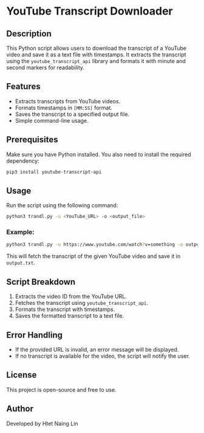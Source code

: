 # YouTube Transcript Downloader

## Description

This Python script allows users to download the transcript of a YouTube video and save it as a text file with timestamps. It extracts the transcript using the `youtube_transcript_api` library and formats it with minute and second markers for readability.

## Features

- Extracts transcripts from YouTube videos.
- Formats timestamps in `[MM:SS]` format.
- Saves the transcript to a specified output file.
- Simple command-line usage.

## Prerequisites

Make sure you have Python installed. You also need to install the required dependency:

```sh
pip3 install youtube-transcript-api
```

## Usage

Run the script using the following command:

```sh
python3 trandl.py -u <YouTube_URL> -o <output_file>
```

### Example:

```sh
python3 trandl.py -u https://www.youtube.com/watch?v=something -o output.txt
```

This will fetch the transcript of the given YouTube video and save it in `output.txt`.

## Script Breakdown

1. Extracts the video ID from the YouTube URL.
2. Fetches the transcript using `youtube_transcript_api`.
3. Formats the transcript with timestamps.
4. Saves the formatted transcript to a text file.

## Error Handling

- If the provided URL is invalid, an error message will be displayed.
- If no transcript is available for the video, the script will notify the user.

## License

This project is open-source and free to use.

## Author

Developed by Htet Naing Lin

